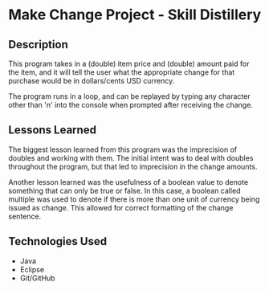 # Make Change Project - Skill Distillery

## Description
This program takes in a (double) item price and (double) amount paid for the item, and it will tell the user what the appropriate change for that purchase would be in dollars/cents USD currency.

The program runs in a loop, and can be replayed by typing any character other than 'n' into the console when prompted after receiving the change.
## Lessons Learned
The biggest lesson learned from this program was the imprecision of doubles and working with them. The initial intent was to deal with doubles throughout the program, but that led to imprecision in the change amounts.

Another lesson learned was the usefulness of a boolean value to denote something that can only be true or false. In this case, a boolean called multiple was used to denote if there is more than one unit of currency being issued as change. This allowed for correct formatting of the change sentence.

## Technologies Used
- Java
- Eclipse
- Git/GitHub
